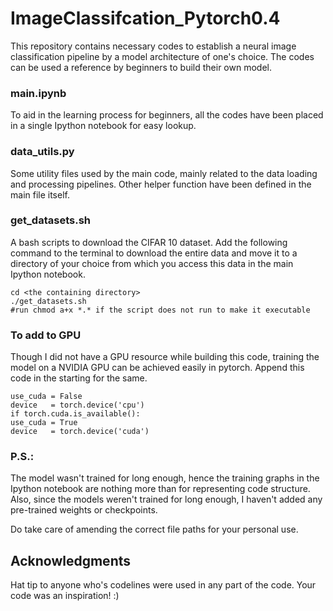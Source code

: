 # ImageClassifcation_Pytorch0.4

This repository contains necessary codes to establish a neural image classification pipeline by a model architecture of one's choice. The codes can be used a reference by beginners to build their own model. 


### main.ipynb

To aid in the learning process for beginners, all the codes have been placed in a single Ipython notebook for easy lookup.  


### data_utils.py

Some utility files used by the main code, mainly related to the data loading and processing pipelines. Other helper function have been defined in the main file itself.

### get_datasets.sh

A bash scripts to download the CIFAR 10 dataset. Add the following command to the terminal to download the entire data and move it to a directory of your choice from which you access this data in the main Ipython notebook.
```
cd <the containing directory>
./get_datasets.sh
#run chmod a+x *.* if the script does not run to make it executable
```
### To add to GPU

Though I did not have a GPU resource while building this code, training the model on a NVIDIA GPU can be achieved easily in pytorch.  Append this code in the starting for the same.

```
use_cuda = False
device   = torch.device('cpu')
if torch.cuda.is_available():
use_cuda = True
device   = torch.device('cuda')
```

### P.S.:

The model wasn't trained for long enough, hence the training graphs in the Ipython notebook are nothing more than for representing code structure. Also, since the models weren't trained for long enough, I haven't added any pre-trained weights or checkpoints. 

Do take care of amending the correct file paths for your personal use. 

## Acknowledgments
Hat tip to anyone who's codelines were used in any part of the code. Your code was an inspiration! :)
